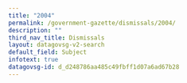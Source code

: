 ```yaml
---
title: "2004"
permalink: /government-gazette/dismissals/2004/
description: ""
third_nav_title: Dismissals
layout: datagovsg-v2-search
default_field: Subject
infotext: true
datagovsg-id: d_d248786aa485c49fbff1d07a6ad67b28
---
```


